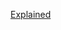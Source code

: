 [Explained](https://leetcode.com/problems/accounts-merge/discuss/1602535/Full-Explanation-DRY-RUN-on-first-example-Code-with-comments-simple-variables-name-C++-!!!)